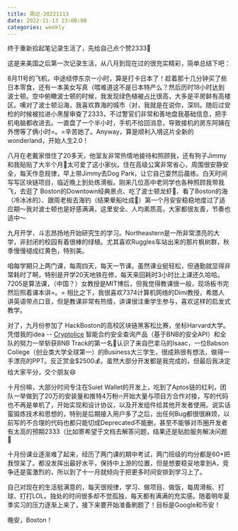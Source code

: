 ```yaml
---
title: 周记-20221113
date: 2022-11-13 23:00:00
categories: weekly
---
```


终于重新拾起笔记录生活了，先给自己点个赞2333🤪

这是来美国之后第一次记录生活，从八月到现在过的很充实精彩，简单总结下吧：

8月11号的飞机，中途经停东京一小时，算是打卡日本了！趁着那十几分钟买了些日本零食，还有一本美女写真（喂难道这不是日本特产么？然后历时18小时达到波士顿。空中俯瞰波士顿的时候，我发现绿色植被占比很高，大多是平房鲜有高楼区。噢对了波士顿沿海，我喜欢靠海的城市（对，我就是在说你，深圳。随后过安检的时候被拉进小黑屋审查了2333，不过警官们非常和善地盘我基础信息，把手机电脑都收进去。一直盘了一个半小时，手机不给回消息，导致接机的房东阿姨在外愣等了俩小时=。=辛苦她了。Anyway，算是顺利入境这片全新的wonderland，开始人生2.0！

八月在老戴家借住了20多天，他室友非常热情地接待和照顾我，还有狗子Jimmy和我贴贴了大半个月🐶太可爱了这小家伙。住在高级公寓非常省心，周围很安静安全，每天作息规律，早上带Jimmy去Dog Park，让它自己耍然后晨练。白天时间写写区块链项目，临近晚上到处练滑板。刚来几位高中老同学也各种照顾我带我飞，去逛了 Boston的Downtown经典景点、吃了波士顿龙虾🦞、看了Boston的海（冷冰冰的）、跟周老板去海钓（结果晕船吐成💩）第一个月安安稳稳地度过了适应期～我对波士顿也是好感满满，这里安全、人均素质高，大家都很友善，节奏也适中～

九月开学，斗志昂扬地开始研究生的学习。Northeastern是一所非常漂亮的大学，非封闭的校园有着很棒的绿植。尤其喜欢Ruggles车站出来的那片枫树群，秋季慢慢褪成红黄色，特别美。

咱每学期只上两门课，每周四天，每天一节课。虽然课业挺轻松，但通勤就显得非常耗时了啊，特别是开学20天地铁在修，每天来回耗时3小时比上课还久哈哈。7205是算法课，（中国？）女教授是MIT博后，但我觉得教课很一般，现场板书完然后照着课本讲=。= 相比之下，我很喜欢7374计算机网络的Dimi教授，希腊人讲英语带点口音，但是教课非常有热情，讲课很注重学生参与，喜欢这样的启发式教学。

对了，九月份参加了 HackBoston的高校区块链黑客松比赛，坐标Harvard大学。凭借我的idea -- [Cryptolice](https://cryptolice.vercel.app/) 智能合约安全查询产品（基于BNB的安全API）和全队的努力一举斩获BNB Track的第一名🥇认识了来自巴拿马的Isaac，一位Babson College（创业类大学全球第一）的Business大三学生，很成熟很有想法，做得一手漂亮的PPT。反正赏金$2500💰，虽然大部分开发都是我完成的，但最后我决定给大家平分，交个朋友😄

十月份嘛，大部分时间专注在Suiet Wallet的开发上，吃到了Aptos链的红利，团队一举做到了20万的安装量和推特4万粉🔥开始大量与项目方合作对接，写的代码也不再是单机了，开始实现和设计协议，以及开发组件给其他开发者使用。说实话蛮锻炼技术和思想的，特别是后期接入用户多了之后，出任何Bug都很很麻烦，以前写的不合理的代码也都只能切成Deprecated不能删，甚至不能够对币圈开发者有太高的预期2333（比如寄希望于文档去解答问题，结果还是贴脸服务解决问题🌚

十月份课业逐渐难了起来，经历了两门课的期中考试，两门班级的均分都是60+把我惊呆了。都没发挥出最好水平，保持中上游的位置，但是想要稳妥地拿到A，竞争还是蛮激烈的，所以到了十一月就倾向于把更多时间安排到学习上了。

自己对现在的生活挺满意的，每天很规律，学习、做项目、做饭，每周滑板、打球、打打LOL。独处的时间很多却不觉孤独，每天都有满满的充实感。随着明年夏季实习的压力逐渐上来了，接下来要开始准备刷题了！目标是Google和币安！

晚安，Boston！



